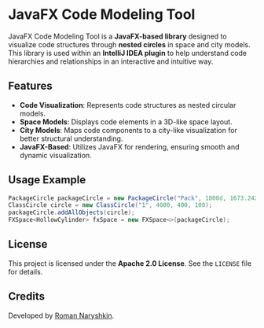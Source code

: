 # JavaFX Code Modeling Tool

JavaFX Code Modeling Tool is a **JavaFX-based library** designed to visualize code structures through **nested circles** in space and city models. This library is used within an **IntelliJ IDEA plugin** to help understand code hierarchies and relationships in an interactive and intuitive way.

## Features
- **Code Visualization**: Represents code structures as nested circular models.
- **Space Models**: Displays code elements in a 3D-like space layout.
- **City Models**: Maps code components to a city-like visualization for better structural understanding.
- **JavaFX-Based**: Utilizes JavaFX for rendering, ensuring smooth and dynamic visualization.


## Usage Example
```java
PackageCircle packageCircle = new PackageCircle("Pack", 1800d, 1673.2421875, 100d);
ClassCircle circle = new ClassCircle("1", 4000, 400, 100);
packageCircle.addAllObjects(circle);
FXSpace<HollowCylinder> fxSpace = new FXSpace<>(packageCircle);
```

## License
This project is licensed under the **Apache 2.0 License**. See the `LICENSE` file for details.

## Credits
Developed by [Roman Naryshkin](https://github.com/tera201).

